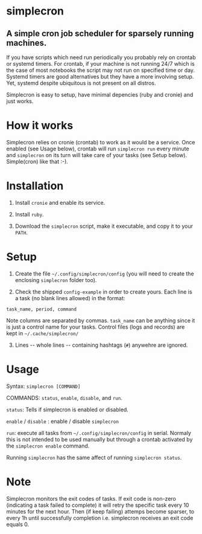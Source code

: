 # simplecron

## A simple cron job scheduler for sparsely running machines.

If you have scripts which need run periodically you probably rely on 
crontab or systemd timers. For crontab, if your machine is not
running 24/7 which is the case of most notebooks the script may not run on
specified time or day. Systemd timers are good alternatives but they have a more 
involving setup. Yet, systemd despite ubiquitous is not present on
all distros. 

Simplecron is easy to setup, have minimal depencies (ruby and cronie) and
just works.

# How it works

Simplecron relies on cronie (crontab) to work as it would be a service. 
Once enabled (see Usage below), crontab will run `simplecron run` every minute
and `simplecron` on its turn will take care of your tasks (see Setup below). 
Simple(cron) like that :-).


# Installation
1. Install `cronie` and enable its service.

2. Install `ruby`.

3. Download the `simplecron` script, make it executable, and
copy it to your `PATH`.

# Setup

1. Create the file `~/.config/simplecron/config` (you will need
to create the enclosing `simplecron` folder too). 

2. Check the shipped `config-example` in order to create yours. 
Each line is a task (no blank lines allowed) in the format:

```
task_name, period, command
```

Note columns are separated by commas. `task_name`
can be anything since it is just a control name for your tasks. 
Control files (logs and records) are kept in `~/.cache/simplecron/`

3. Lines -- whole lines -- containing hashtags (`#`) anywehre are ignored. 

# Usage

Syntax: `simplecron [COMMAND]`

COMMANDS: `status`, `enable`, `disable`, and `run`.

`status`: Tells if simplecron is enabled or disabled.

`enable` / `disable` : enable / disable `simplecron`

`run`: execute all tasks from `~/.config/simplecron/config` in serial. 
Normaly this is not intended to be used manually but through a crontab 
activated by the `simplecron enable` command. 

Running `simplecron` has the same affect of running `simplecron status`.

# Note

Simplecron monitors the exit codes of tasks. If exit code is non-zero 
(indicating a task failed to complete) it will retry the specific 
task every 10 minutes for the next hour. Then (if keep failing) 
attemps become sparser, to every 1h until successfully completion
i.e. simplecron receives an exit code equals 0.


